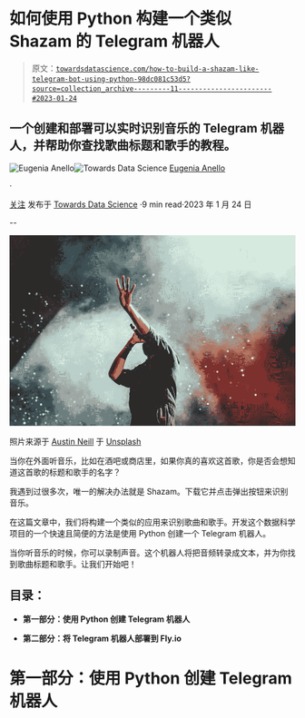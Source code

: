 # 如何使用 Python 构建一个类似 Shazam 的 Telegram 机器人

> 原文：[`towardsdatascience.com/how-to-build-a-shazam-like-telegram-bot-using-python-98dc081c53d5?source=collection_archive---------11-----------------------#2023-01-24`](https://towardsdatascience.com/how-to-build-a-shazam-like-telegram-bot-using-python-98dc081c53d5?source=collection_archive---------11-----------------------#2023-01-24)

## 一个创建和部署可以实时识别音乐的 Telegram 机器人，并帮助你查找歌曲标题和歌手的教程。

[](https://eugenia-anello.medium.com/?source=post_page-----98dc081c53d5--------------------------------)![Eugenia Anello](https://eugenia-anello.medium.com/?source=post_page-----98dc081c53d5--------------------------------)[](https://towardsdatascience.com/?source=post_page-----98dc081c53d5--------------------------------)![Towards Data Science](https://towardsdatascience.com/?source=post_page-----98dc081c53d5--------------------------------) [Eugenia Anello](https://eugenia-anello.medium.com/?source=post_page-----98dc081c53d5--------------------------------)

·

[关注](https://medium.com/m/signin?actionUrl=https%3A%2F%2Fmedium.com%2F_%2Fsubscribe%2Fuser%2F86fdc517c278&operation=register&redirect=https%3A%2F%2Ftowardsdatascience.com%2Fhow-to-build-a-shazam-like-telegram-bot-using-python-98dc081c53d5&user=Eugenia+Anello&userId=86fdc517c278&source=post_page-86fdc517c278----98dc081c53d5---------------------post_header-----------) 发布于 [Towards Data Science](https://towardsdatascience.com/?source=post_page-----98dc081c53d5--------------------------------) ·9 min read·2023 年 1 月 24 日[](https://medium.com/m/signin?actionUrl=https%3A%2F%2Fmedium.com%2F_%2Fvote%2Ftowards-data-science%2F98dc081c53d5&operation=register&redirect=https%3A%2F%2Ftowardsdatascience.com%2Fhow-to-build-a-shazam-like-telegram-bot-using-python-98dc081c53d5&user=Eugenia+Anello&userId=86fdc517c278&source=-----98dc081c53d5---------------------clap_footer-----------)

--

[](https://medium.com/m/signin?actionUrl=https%3A%2F%2Fmedium.com%2F_%2Fbookmark%2Fp%2F98dc081c53d5&operation=register&redirect=https%3A%2F%2Ftowardsdatascience.com%2Fhow-to-build-a-shazam-like-telegram-bot-using-python-98dc081c53d5&source=-----98dc081c53d5---------------------bookmark_footer-----------)![](img/42e32cdfef8d602899d368abc141af42.png)

照片来源于 [Austin Neill](https://unsplash.com/@arstyy) 于 [Unsplash](https://unsplash.com/photos/hgO1wFPXl3I)

当你在外面听音乐，比如在酒吧或商店里，如果你真的喜欢这首歌，你是否会想知道这首歌的标题和歌手的名字？

我遇到过很多次，唯一的解决办法就是 Shazam。下载它并点击弹出按钮来识别音乐。

在这篇文章中，我们将构建一个类似的应用来识别歌曲和歌手。开发这个数据科学项目的一个快速且简便的方法是使用 Python 创建一个 Telegram 机器人。

当你听音乐的时候，你可以录制声音。这个机器人将把音频转录成文本，并为你找到歌曲标题和歌手。让我们开始吧！

## 目录：

+   **第一部分：使用 Python 创建 Telegram 机器人**

+   **第二部分：将 Telegram 机器人部署到 Fly.io**

# 第一部分：使用 Python 创建 Telegram 机器人
